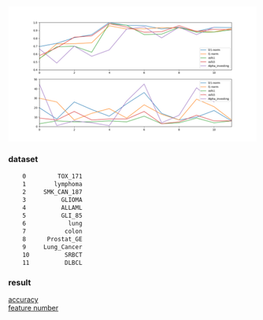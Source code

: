 ![image](https://github.com/zhonghuawu/design/raw/master/datas/gene/all_result/all_1.png)

### dataset
        0         TOX_171
        1        lymphoma
        2     SMK_CAN_187
        3          GLIOMA
        4          ALLAML
        5          GLI_85
        6            lung
        7           colon
        8      Prostat_GE
        9     Lung_Cancer
        10          SRBCT
        11          DLBCL

### result
[accuracy](https://github.com/zhonghuawu/design/blob/master/datas/gene/all_result/all_cls.csv)
<br>
[feature number](https://github.com/zhonghuawu/design/blob/master/datas/gene/all_result/all_cls.csv)
